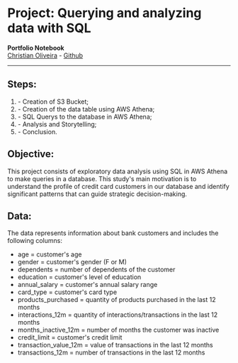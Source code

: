 # Project: Querying and analyzing data with SQL
 
 **Portfolio Notebook**<br>
[Christian Oliveira](https://www.linkedin.com/in/christian-oliveira-925532257/) - [Github](https://github.com/VariableBee)

---
## **Steps:**
<ol type="1">
  <li> - Creation of S3 Bucket;</li>
  <li>- Creation of the data table using AWS Athena;</li>
  <li>- SQL Querys to the database in AWS Athena;</li>
  <li>- Analysis and Storytelling;</li>
  <li>- Conclusion.</li>
</ol>

## **Objective:**
This project consists of exploratory data analysis using SQL in AWS Athena to make queries in a database. This study's main motivation is to understand the profile of credit card customers in our database and identify significant patterns that can guide strategic decision-making.

## **Data:**
The data represents information about bank customers and includes the following columns:

* age = customer's age
* gender = customer's gender (F or M)
* dependents = number of dependents of the customer
* education = customer's level of education
* annual_salary = customer's annual salary range
* card_type = customer's card type
* products_purchased = quantity of products purchased in the last 12 months
* interactions_12m = quantity of interactions/transactions in the last 12 months
* months_inactive_12m = number of months the customer was inactive
* credit_limit = customer's credit limit
* transaction_value_12m = value of transactions in the last 12 months
* transactions_12m = number of transactions in the last 12 months
